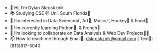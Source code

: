 - 👋 Hi, I’m Dylan Skroskznik 
- 📚 Studying CSE @ Uni. South Florida🐂
- 👀 I’m interested in Data Science📊, Art🎨, Music🎶, Hockey🏒 & Food🥩
- 🌱 I’m currently learning Python🐍,  & French🥖 
- 💞️ I’m looking to collaborate on Data Analysis & Web Dev Projects👨‍💻
- 📫 How to reach me through Email📧: dskroskznik@gmail.com | Text📲: (813)817-5040

<!---
dskroskznik/dskroskznik is a ✨ special ✨ repository because its `README.md` (this file) appears on your GitHub profile.
You can click the Preview link to take a look at your changes.
--->
